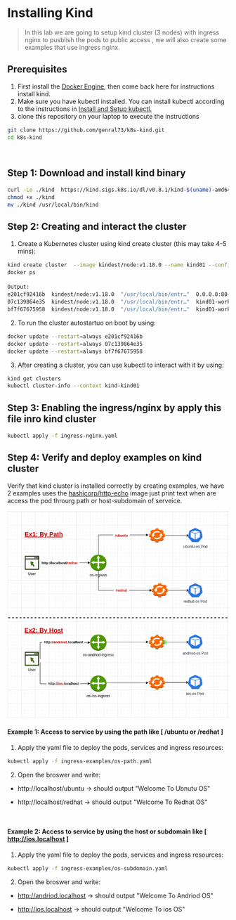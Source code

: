 # Installing Kind

> In this lab we are going to setup kind cluster (3 nodes) with ingress nginx to pusblish the pods to public access , we will also create some examples that use ingress nginx.

## Prerequisites
  1. First install the [Docker Engine](https://github.com/genral73/docker#install-docker-engine-on-ubuntu-or-debian), then come back here for instructions install kind.
  2. Make sure you have kubectl installed. You can install kubectl according to the instructions in [Install and Setup kubectl.](https://github.com/genral73/k8s-cli#install-setup-and-overview-kubectl)	
  3. clone this repository on your laptop to execute the instructions
   ```bash
   git clone https://github.com/genral73/k8s-kind.git
   cd k8s-kind
   ```
<br/>

## Step 1: Download and install kind binary
```bash
curl -Lo ./kind  https://kind.sigs.k8s.io/dl/v0.8.1/kind-$(uname)-amd64
chmod +x ./kind
mv ./kind /usr/local/bin/kind
```

## Step 2: Creating and interact the cluster

1. Create a Kubernetes cluster using kind create cluster (this may take 4-5 mins):
```bash
kind create cluster  --image kindest/node:v1.18.0 --name kind01 --config kind-config-ingress.yaml
docker ps

Output:  
e201cf92416b  kindest/node:v1.18.0  "/usr/local/bin/entr…"  0.0.0.0:80->80/tcp, 0.0.0.0:443->443/tcp, 127.0.0.1:32770->6443/tcp   kind01-control-plane
07c139864e35  kindest/node:v1.18.0  "/usr/local/bin/entr…"  kind01-worker
bf7f67675958  kindest/node:v1.18.0  "/usr/local/bin/entr…"  kind01-worker2
```

2. To run the cluster autostartuo on boot by using:
```bash
docker update --restart=always e201cf92416b
docker update --restart=always 07c139864e35
docker update --restart=always bf7f67675958
```

3. After creating a cluster, you can use kubectl to interact with it by using:
```bash
kind get clusters
kubectl cluster-info --context kind-kind01
```
## Step 3: Enabling the ingress/nginx by apply this file inro kind cluster
```bash
kubectl apply -f ingress-nginx.yaml
```


## Step 4: Verify and deploy examples on kind cluster
Verify that kind cluster is installed correctly by creating examples, we have 2 examples uses the [hashicorp/http-echo](https://hub.docker.com/r/hashicorp/http-echo) image just print text when are access the pod throurg path or host-subdomain of serveice.
  
 <img src="images/os-examples.png" />
<br/>

#### Example 1: Access to service by using the path like [ /ubuntu or /redhat ] 
1. Apply the yaml file to deploy the pods, services and ingress resources:
```bash
kubectl apply -f ingress-examples/os-path.yaml
```

2. Open the broswer and write:
  - http://localhost/ubuntu  ->  should output "Welcome To Ubnutu OS"   
  
  - http://localhost/redhat  ->  should output "Welcome To Redhat OS"


<br/>

#### Example 2: Access to service by using the host or subdomain like [ http://ios.localhost ] 
1. Apply the yaml file to deploy the pods, services and ingress resources:
```bash
kubectl apply -f ingress-examples/os-subdomain.yaml
```

2. Open the broswer and write:
  - http://andriod.localhost  ->  should output "Welcome To Andriod OS"
      
  - http://ios.localhost      ->  should output "Welcome To ios OS"


